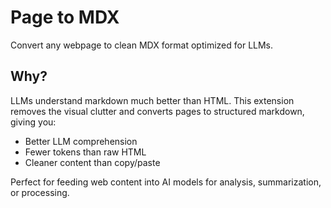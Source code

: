 # Page to MDX

Convert any webpage to clean MDX format optimized for LLMs.

## Why?

LLMs understand markdown much better than HTML. This extension removes the visual clutter and converts pages to structured markdown, giving you:

- Better LLM comprehension
- Fewer tokens than raw HTML
- Cleaner content than copy/paste

Perfect for feeding web content into AI models for analysis, summarization, or processing.
